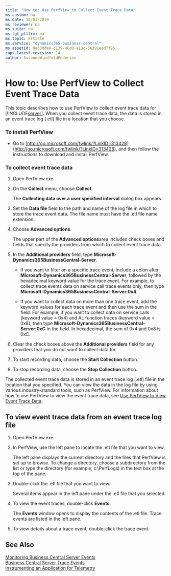 ```yaml
---
title: "How to: Use PerfView to Collect Event Trace Data"
ms.custom: na
ms.date: 10/01/2019
ms.reviewer: na
ms.suite: na
ms.tgt_pltfrm: na
ms.topic: article
ms.service: "dynamics365-business-central"
ms.assetid: 0a53dde8-c139-46d0-a13c-56391eed7f95
caps.latest.revision: 14
author: SusanneWindfeldPedersen
---
```

# How to: Use PerfView to Collect Event Trace Data
This topic describes how to use PerfView to collect event trace data for [!INCLUDE[server](../developer/includes/server.md)]. When you collect event trace data, the data is stored in an event trace log \(.etl\) file in a location that you choose.  
  
### To install PerfView  
  
-   Go to [http://go.microsoft.com/fwlink/?LinkID=313428](http://go.microsoft.com/fwlink/?LinkID=313428), and then follow the instructions to download and install PerfView.  
  
### To collect event trace data  
  
1.  Open PerfView.exe.  
  
2.  On the **Collect** menu, choose **Collect**.  
  
     The **Collecting data over a user specified interval** dialog box appears.  
  
3.  Set the **Data file** field to the path and name of the log file in which to store the trace event data. The file name must have the .etl file name extension.  
  
4.  Choose **Advanced options**.  
  
     The upper part of the **Advanced options**area includes check boxes and fields that specify the providers from which to collect event trace data.  
  
5.  In the **Additional providers** field, type **Microsoft-Dynamics365BusinessCentral-Server**.  
  
    -   If you want to filter on a specific trace event, include a colon after **Microsoft-Dynamics365BusinessCentral-Server**, followed by the hexadecimal keyword value for the trace event. For example, to collect trace events data on service call trace events only, then type  **Microsoft-Dynamics365BusinessCentral-Server:0x4**.  
  
    -   If you want to collect data on more than one trace event, add the keyword values for each trace event and then use the sum in the field. For example, if you want to collect data on service calls \(keyword value = 0x4\) and AL function traces \(keyword value = 0x8\), then type **Microsoft-Dynamics365BusinessCentral-Server:0xC** in the field. In hexadecimal, the sum of 0x4 and 0x8 is 0xC.  
  
6.  Clear the check boxes above the **Additional providers** field for any providers that you do not want to collect data for.  
  
7.  To start recording data, choose the **Start Collection** button.  
  
8.  To stop recording data, choose the **Stop Collection** button.  
  
 The collected event trace data is stored in an event trace log \(.etl\) file in the location that you specified. You can view the data in the log file by using various industry-standard tools, such as PerfView. For information about how to use PerfView to view the event trace data, see [Use PerfView to View Event Trace Data](monitor-use-perfview-view-event-trace-data.md).  
  
##  <a name="ViewDataPerfView"></a> To view event trace data from an event trace log file  
  
1.  Open PerfView.exe.  
  
2.  In PerfView, use the left pane to locate the .etl file that you want to view.  
  
     The left pane displays the current directory and the files that PerfView is set up to browse. To change a directory, choose a subdirectory from the list or type the directory \(for example, c:\\PerfLogs\) in the text box at the top of the pane.  
  
3.  Double-click the .etl file that you want to view.  
  
     Several items appear in the left pane under the .etl file that you selected.  
  
4.  To view the event traces, double-click **Events**.  
  
     The **Events** window opens to display the contents of the .etl file. Trace events are listed in the left pane.  
  
5.  To view details about a trace event, double-click the trace event.  
  
## See Also  
 [Monitoring Business Central Server Events](monitor-server-events.md)   
 [Business Central Server Trace Events](server-trace-events.md)  
 [Instrumenting an Application for Telemetry](../developer/devenv-instrument-application-for-telemetry.md)  